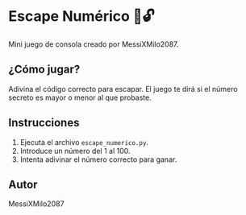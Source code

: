 # Escape Numérico 🔢🔓

Mini juego de consola creado por MessiXMilo2087.

## ¿Cómo jugar?

Adivina el código correcto para escapar.
El juego te dirá si el número secreto es mayor o menor al que probaste.

## Instrucciones

1. Ejecuta el archivo `escape_numerico.py`.
2. Introduce un número del 1 al 100.
3. Intenta adivinar el número correcto para ganar.

## Autor

MessiXMilo2087
